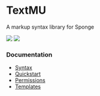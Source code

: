 # TextMU
A markup syntax library for Sponge

[![](https://jitpack.io/v/dags-/TextMU.svg)](https://jitpack.io/#dags-/TextMU)
[![](https://orepack.com/badge)](https://orepack.com/#dags/TextMU)

### Documentation
- [Syntax](syntax.md)
- [Quickstart](quickstart.md)
- [Permissions](permissions.md)
- [Templates](templates.md)
